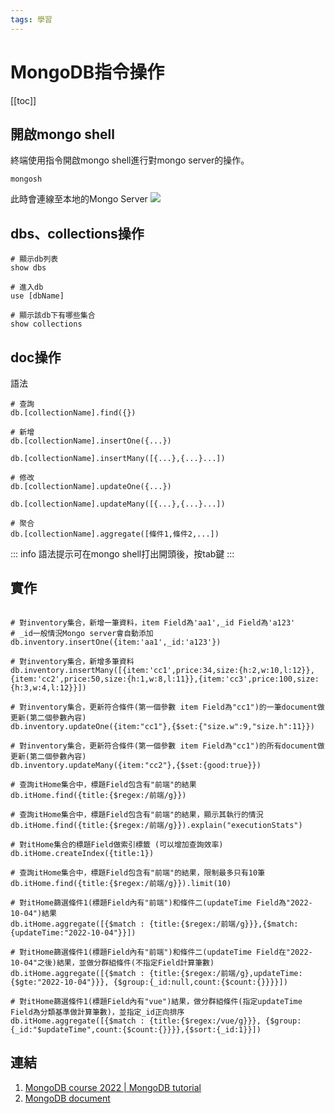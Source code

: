```yaml
---
tags: 學習
---
```


# MongoDB指令操作
[[toc]]

## 開啟mongo shell

終端使用指令開啟mongo shell進行對mongo server的操作。

```shell
mongosh 
```
此時會連線至本地的Mongo Server
![](https://i.imgur.com/xwfN6VP.png) 

## dbs、collections操作
```shell!
# 顯示db列表
show dbs

# 進入db
use [dbName]

# 顯示該db下有哪些集合
show collections

```

## doc操作

語法
```shell!
# 查詢
db.[collectionName].find({})

# 新增
db.[collectionName].insertOne({...})

db.[collectionName].insertMany([{...},{...}...])

# 修改
db.[collectionName].updateOne({...})

db.[collectionName].updateMany([{...},{...}...])

# 聚合
db.[collectionName].aggregate([條件1,條件2,...])

```

::: info 
語法提示可在mongo shell打出開頭後，按tab鍵
:::


## 實作

```shell!

# 對inventory集合，新增一筆資料，item Field為'aa1',_id Field為'a123'
# _id一般情況Mongo server會自動添加
db.inventory.insertOne({item:'aa1',_id:'a123'}) 

# 對inventory集合，新增多筆資料
db.inventory.insertMany([{item:'cc1',price:34,size:{h:2,w:10,l:12}},{item:'cc2',price:50,size:{h:1,w:8,l:11}},{item:'cc3',price:100,size:{h:3,w:4,l:12}}])

# 對inventory集合，更新符合條件(第一個參數 item Field為"cc1")的一筆document做更新(第二個參數內容)
db.inventory.updateOne({item:"cc1"},{$set:{"size.w":9,"size.h":11}})

# 對inventory集合，更新符合條件(第一個參數 item Field為"cc1")的所有document做更新(第二個參數內容)
db.inventory.updateMany({item:"cc2"},{$set:{good:true}})

# 查詢itHome集合中，標題Field包含有"前端"的結果
db.itHome.find({title:{$regex:/前端/g}})

# 查詢itHome集合中，標題Field包含有"前端"的結果，顯示其執行的情況
db.itHome.find({title:{$regex:/前端/g}}).explain("executionStats")

# 對itHome集合的標題Field做索引標籤 (可以增加查詢效率)
db.itHome.createIndex({title:1})

# 查詢itHome集合中，標題Field包含有"前端"的結果，限制最多只有10筆
db.itHome.find({title:{$regex:/前端/g}}).limit(10)

# 對itHome篩選條件1(標題Field內有"前端")和條件二(updateTime Field為"2022-10-04")結果
db.itHome.aggregate([{$match : {title:{$regex:/前端/g}}},{$match:{updateTime:"2022-10-04"}}])

# 對itHome篩選條件1(標題Field內有"前端")和條件二(updateTime Field在"2022-10-04"之後)結果，並做分群組條件(不指定Field計算筆數)
db.itHome.aggregate([{$match : {title:{$regex:/前端/g},updateTime:{$gte:"2022-10-04"}}}, {$group:{_id:null,count:{$count:{}}}}])

# 對itHome篩選條件1(標題Field內有"vue")結果，做分群組條件(指定updateTime Field為分類基準做計算筆數)，並指定_id正向排序
db.itHome.aggregate([{$match : {title:{$regex:/vue/g}}}, {$group:{_id:"$updateTime",count:{$count:{}}}},{$sort:{_id:1}}])

```

## 連結
1. [MongoDB course 2022 | MongoDB tutorial](https://www.youtube.com/watch?v=9cWm74DteMQ&ab_channel=Bitfumes)
2. [MongoDB document](https://www.mongodb.com/docs/mongodb-shell/run-commands/)